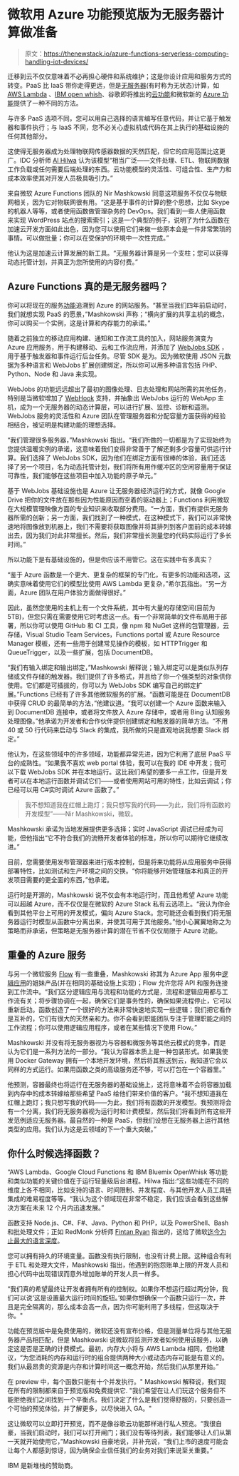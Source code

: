 # 微软用 Azure 功能预览版为无服务器计算做准备

> 原文：<https://thenewstack.io/azure-functions-serverless-computing-handling-iot-devices/>

迁移到云不仅仅意味着不必再担心硬件和系统维护；这是你设计应用和服务方式的转变。PaaS 比 IaaS 带你走得更远，但是[无服务器](https://thenewstack.io/amazon-debuts-flourish-runtime-application-model-serverless-computing/)(有时称为无状态)计算，如 [AWS Lambda](https://thenewstack.io/aws-gets-serious-lambda-adds-python-cron-scheduling/) 、[IBM open whish](https://thenewstack.io/ibm-launches-bluemix-openwhisk-event-driven-program-service/)、谷歌即将推出的[云功能](https://thenewstack.io/google-cloud-functions-arrives-challenge-aws-lambda/)和微软新的 [Azure 功能](https://thenewstack.io/microsoft-draws-line-sand-azure-functions/)提供了一种不同的方法。

与许多 PaaS 选项不同，您可以用自己选择的语言编写任意代码，并让它基于触发器和事件执行；与 IaaS 不同，您不必关心虚拟机或代码在其上执行的基础设施的任何其他部分。

这使得无服务器成为处理物联网传感器数据的天然匹配，但它的应用范围比这更广。IDC 分析师 [Al Hilwa](https://twitter.com/AlHilwa) 认为该模型“相当广泛——文件处理、ETL、物联网数据工作负载或任何需要后端处理的东西。云功能模型的灵活性、可组合性、生产力和成本效率使其对开发人员极具吸引力。”

来自微软 Azure Functions 团队的 Nir Mashkowski 同意这项服务不仅仅与物联网相关，因为它对物联网很有用。“这是基于事件的计算的整个思想，比如 Skype 的机器人等等，或者使用函数做管理杂务的 DevOps。我们看到一些人使用函数来实现 WordPress 站点的搜索索引；这是一个典型的例子，说明了为什么函数在加速云开发方面如此出色，因为您可以使用它们来做一些原本会是一件非常繁琐的事情。可以做批量；你可以在受保护的环境中一次性完成。”

他认为这是加速云计算发展的新工具。“无服务器计算是另一个支柱；您可以获得动态托管计划，并真正为您所使用的内容付费。”

## Azure Functions 真的是无服务器吗？

你可以将现在的服务[功能](https://azure.microsoft.com/en-us/blog/introducing-azure-functions/)追溯到 Azure 的网站服务。“甚至当我们四年前启动时，我们就想实现 PaaS 的愿景，”Mashkowski 声称；“横向扩展的共享主机的概念，你可以购买一个实例，这是计算和内存能力的承诺。”

随着之前独立的移动应用构建、通知和工作流工具的加入，网站服务演变为 Azure 应用服务，用于构建移动、云和工作流应用，并添加了 [WebJobs SDK](https://azure.microsoft.com/en-us/documentation/articles/web-sites-create-web-jobs/) ，用于基于触发器和事件运行后台任务。尽管 SDK 是为。因为微软使用 JSON 元数据为多种语言和 WebJobs 扩展创建绑定，所以你可以用多种语言包括 PHP、Python、Node 和 Java 来实现。

WebJobs 的功能远远超出了最初的图像处理、日志处理和网站所需的其他任务，特别是当微软增加了 [WebHook](https://developer.github.com/webhooks/) 支持，并抽象出 WebJobs 运行的 WebApp 主机，成为一个无服务器的动态计算层，可以进行扩展、监控、诊断和遥测。WebJobs 服务的灵活性和 Azure 团队在管理服务器和分配容量方面获得的经验相结合，被证明是构建功能的理想选择。

“我们管理很多服务器，”Mashkowski 指出。“我们所做的一切都是为了实现始终为您提供温暖实例的承诺，这意味着我们变得非常善于了解还剩多少容量可供运行计算。我们选择了 WebJobs SDK，因为他们在绑定方面有很棒的体验，我们还选择了另一个项目，名为动态托管计划，我们将所有用作缓冲区的空闲容量用于保证可靠性，我们能够在这些项目中加入功能的原子单元。”

基于 WebJobs 基础设施也是 Azure 让无服务器经济运行的方式，就像 Google Drive 把你的文件放在那些因为性能原因而空着的驱动器上；Functions 利用微软在大规模管理映像方面的专业知识来收取部分费用。“一方面，我们有提供无服务器所需的创新；另一方面，我们找到了一种模式，在这种模式下，我们可以非常快速地将图像放到机器上，我们不需要将获取图像并将其排列到客户面前的成本转嫁出去，因为我们对此非常擅长。然后，我们非常擅长测量您的代码实际运行了多长时间。”

所以功能下是有基础设施的，但是你应该不用管它。这在实践中有多真实？

“鉴于 Azure 函数是一个更大、更复杂的框架的专门化，有更多的功能和选项，这确实意味着使用它们的模型比使用 AWS Lambda 更复杂，”希尔瓦指出。“另一方面，Azure 团队在用户体验方面做得很好。”

因此，虽然您使用的主机上有一个文件系统，其中有大量的存储空间(目前为 5TB)，但您只需在需要使用它时考虑这一点。有一个非常简单的文件布局用于部署，所以你可以使用 GitHub 和 CI 工具，像 npm 和 NuGet 这样的包管理器，云存储，Visual Studio Team Services，Functions portal 或 Azure Resource Manager 模板，还有一些用于创建常见操作的模板，如 HTTPTrigger 和 QueueTrigger，以及一些扩展，包括 DocumentDB。

“我们有输入绑定和输出绑定，”Mashkowski 解释说；输入绑定可以是类似队列存储或文件存储的触发器。我们提供了许多格式，并且给了你一个强类型的对象供你使用。它们都是可插拔的，你可以为 WebJobs SDK 编写自己的绑定扩展。”Functions 已经有了许多其他微软服务的扩展。“函数可能是在 DocumentDB 中获得 CRUD 的最简单的方法，”他建议道。“我可以创建一个 Azure 函数来输入到 DocumentDB 连接中，或者将文件放入 Azure 存储中，或者用 Bing 认知服务处理图像。”他承诺为开发者和合作伙伴提供创建绑定和触发器的简单方法。“不用 40 或 50 行代码来启动与 Slack 的集成，我所做的只是直观地说我想要 Slack 绑定。”

他认为，在这些领域中的许多领域，功能都异常先进，因为它利用了底层 PaaS 平台的成熟性。“如果我不喜欢 web portal 体验，我可以在我的 IDE 中开发；我可以下载 WebJobs SDK 并在本地运行。这比我们希望的要多一点工作，但是开发者可以在本地运行函数并调试它们——或者使用网站可用的特性，比如云调试；你已经可以用 C#实时调试 Azure 函数了。”

> 我不想知道我在红帽上跑灯；我只想写我的代码——为此，我们将有函数的开发模型”——Nir Mashkowski，微软。

Mashkowski 承诺为当地发展提供更多选择；实时 JavaScript 调试已经成为可能，但他指出“它不符合我们的流畅开发者体验的标准，所以你可以期待它继续改进。”

目前，您需要使用发布管理器来进行版本控制，但是将来功能将从应用服务中获得部署特性，比如测试和生产环境之间的交换。“你将能够开始管理版本和真正的开发项目需要的更全面的东西，”他承诺。

运行时是开源的，Mashkowski 说不仅会有本地运行时，而且他希望 Azure 功能可以超越 Azure，而不仅仅是在微软的 Azure Stack 私有云选项上。“我认为你会看到其他平台上可用的开发模式，偏向 Azure Stack。您可能还会看到我们将无服务器运行时模型从函数中分离出来，并使其可用于其他服务。”他小心翼翼地称之为策略而非承诺，但策略是无服务器计算的潜在节省不仅仅局限于 Azure 功能。

## 重叠的 Azure 服务

与另一个微软服务 [Flow](https://flow.microsoft.com/en-us/) 有一些重叠，Mashkowski 称其为 Azure App 服务中[逻辑应用](https://azure.microsoft.com/en-us/services/app-service/logic/)的姐妹产品(并在相同的基础设施上实现)；Flow 允许您将 API 和服务连接到工作流中。“我们区分逻辑应用与流程和功能的方式是，流程和逻辑应用都与工作流有关；将步骤协调在一起，确保它们是事务性的，确保如果流程停止，它可以重新启动。函数创造了一个很好的方法来非常快速地实现一些逻辑；我们把它看作是互补的，它们有很大的天然亲和力。你不会看到职能团队专注于管理职能之间的工作流程；你可以使用逻辑应用程序，或者在某些情况下使用 Flow。”

Mashkowski 并没有将无服务器视为与容器和微服务等其他云模式的竞争，而是认为它们是一系列方法的一部分。“我认为容器本质上是一种包装形式。如果我使用 Docker Gateway 拥有一个本地开发环境，然后将其推送到云，我知道它会以同样的方式运行。如果用函数之类的高级服务还不够，可以打包在一个容器里。”

他预测，容器最终也将运行在无服务器的基础设施上，这将意味着不会将容器加载到内存中的成本转嫁给那些希望 PaaS 给他们带来价值的客户。“我不想知道我在红帽上跑灯；我只想写我的代码——为此，我们将有函数的开发模型。我预测将会有一个分离，我们将无服务器视为运行时和计费模型，然后我们将看到所有这些开发范例适应无服务器。最自然的一种是 PaaS，但我们设想在无服务器上运行其他类型的应用。我们认为这是云领域的下一个重大突破。”

## 你什么时候选择函数？

“AWS Lambda、Google Cloud Functions 和 IBM Bluemix OpenWhisk 等功能和类似功能的关键价值在于运行轻量级后台进程。Hilwa 指出:“这些功能在不同的维度上各不相同，比如支持的语言、时间限制、并发程度、与其他开发人员工具链集成的难易程度等等。“我认为这个领域现在非常不稳定，我们应该会看到这些解决方案在未来 12 个月内迅速发展。”

函数支持 Node.js、C#、F#、Java、Python 和 PHP，以及 PowerShell、Bash 和批处理文件；正如 RedMonk 分析师 [Fintan Ryan](https://twitter.com/fintanr) 指出的，这给了微软[迄今为止最大的语言深度](http://redmonk.com/fryan/2016/04/28/serverless-volume-compute-for-a-new-generation/)。

您可以拥有持久的环境变量。函数没有执行限制，也没有计费上限。这种组合有利于 ETL 和处理大文件，Mashkowski 指出，他遇到的抱怨账单上限的开发人员和担心代码中出现错误而意外增加账单的开发人员一样多。

“我们真的希望最终让开发者拥有所有的控制权。如果你不想运行超过两分钟，我们可以说‘这是设置最大运行时间的旋钮。’如果你想确保一个函数只运行一次，并且是完全隔离的，那么成本会高一点，因为你可能利用了多线程，但这取决于你。"

功能在预览版中是免费使用的，微软还没有宣布价格，但是测量单位将与其他无服务器产品相匹配，但是 Mashkowski 说微软将监测开发者如何使用该服务，以确定这是否是正确的计费模式。最初，内存大小将与 AWS Lambda 相同，但他建议，“为您消耗的内存和运行时的组合提供两种大小或动态内存可能是有意义的。我们从最昂贵的资源是内存和计算时间这一概念开始，然后我们从那里开始。”

在 preview 中，每个函数只能有十个并发执行。" Mashkowski 解释说，我们现在所有的限制都来自于预览版和免费提供它. "我们希望在让人们玩这个服务但不能拒绝我们之间找到一个平衡点。我们决定了什么是我们觉得舒服的，只要创造一个可怕的预览体验，并了解更多，以尽快进入 GA。"

这让微软可以立即打开预览，而不是像谷歌云功能那样进行私人预览。“我很自豪，当我们启动时，我们可以打开闸门；我们没有等待列表，我们能够让人们从第一天就开始使用它，”Mashkowski 自豪地说，并补充说，“我们上市的速度可能会让每个人都感到惊讶，因为确保企业信任我们的业务对我们来说至关重要。”

IBM 是新堆栈的赞助商。

<svg xmlns:xlink="http://www.w3.org/1999/xlink" viewBox="0 0 68 31" version="1.1"><title>Group</title> <desc>Created with Sketch.</desc></svg>